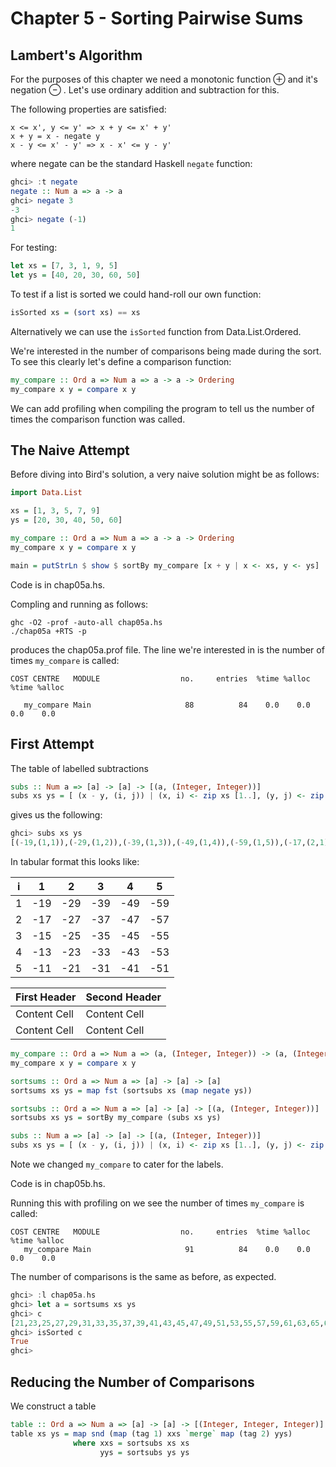 Chapter 5 - Sorting Pairwise Sums
===============================

Lambert's Algorithm
-------------------

For the purposes of this chapter we need a monotonic function ⊕ and it's 
negation ⊖ . Let's use ordinary addition and subtraction for this.

The following properties are satisfied:

    x <= x', y <= y' => x + y <= x' + y'
    x + y = x - negate y
    x - y <= x' - y' => x - x' <= y - y'

where negate can be the standard Haskell `negate` function:

```haskell
ghci> :t negate
negate :: Num a => a -> a
ghci> negate 3
-3
ghci> negate (-1)
1
```

For testing:

```haskell
let xs = [7, 3, 1, 9, 5]
let ys = [40, 20, 30, 60, 50]
```

To test if a list is sorted we could hand-roll our own function:

```haskell
isSorted xs = (sort xs) == xs
```

Alternatively we can use the `isSorted` function from Data.List.Ordered.

We're interested in the number of comparisons being made during the sort. To see
this clearly let's define a comparison function:

```haskell
my_compare :: Ord a => Num a => a -> a -> Ordering
my_compare x y = compare x y
```

We can add profiling when compiling the program to tell us the number of times
the comparison function was called.

The Naive Attempt
-----------------

Before diving into Bird's solution, a very naive solution might be as follows:


```haskell
import Data.List

xs = [1, 3, 5, 7, 9]
ys = [20, 30, 40, 50, 60]

my_compare :: Ord a => Num a => a -> a -> Ordering
my_compare x y = compare x y

main = putStrLn $ show $ sortBy my_compare [x + y | x <- xs, y <- ys]
```

Code is in chap05a.hs.

Compling and running as follows:

```
ghc -O2 -prof -auto-all chap05a.hs
./chap05a +RTS -p
```

produces the chap05a.prof file. The line we're interested in is the number of times
`my_compare` is called:

```
COST CENTRE   MODULE                  no.     entries  %time %alloc   %time %alloc

   my_compare Main                     88          84    0.0    0.0     0.0    0.0
```
 
First Attempt
-------------

The table of labelled subtractions

```haskell
subs :: Num a => [a] -> [a] -> [(a, (Integer, Integer))]
subs xs ys = [ (x - y, (i, j)) | (x, i) <- zip xs [1..], (y, j) <- zip ys [1..]]
```

gives us the following:

```haskell
ghci> subs xs ys
[(-19,(1,1)),(-29,(1,2)),(-39,(1,3)),(-49,(1,4)),(-59,(1,5)),(-17,(2,1)),(-27,(2,2)),(-37,(2,3)),(-47,(2,4)),(-57,(2,5)),(-15,(3,1)),(-25,(3,2)),(-35,(3,3)),(-45,(3,4)),(-55,(3,5)),(-13,(4,1)),(-23,(4,2)),(-33,(4,3)),(-43,(4,4)),(-53,(4,5)),(-11,(5,1)),(-21,(5,2)),(-31,(5,3)),(-41,(5,4)),(-51,(5,5))]
```

In tabular format this looks like:


i   | 1   | 2   | 3   | 4   | 5  
--- | --- | --- | --- | --- | ---
1   | -19 | -29 | -39 | -49 | -59
2   | -17 | -27 | -37 | -47 | -57
3   | -15 | -25 | -35 | -45 | -55
4   | -13 | -23 | -33 | -43 | -53
5   | -11 | -21 | -31 | -41 | -51



First Header  | Second Header
------------- | -------------
Content Cell  | Content Cell
Content Cell  | Content Cell


```haskell
my_compare :: Ord a => Num a => (a, (Integer, Integer)) -> (a, (Integer, Integer)) -> Ordering
my_compare x y = compare x y

sortsums :: Ord a => Num a => [a] -> [a] -> [a]
sortsums xs ys = map fst (sortsubs xs (map negate ys))

sortsubs :: Ord a => Num a => [a] -> [a] -> [(a, (Integer, Integer))]
sortsubs xs ys = sortBy my_compare (subs xs ys)

subs :: Num a => [a] -> [a] -> [(a, (Integer, Integer))]
subs xs ys = [ (x - y, (i, j)) | (x, i) <- zip xs [1..], (y, j) <- zip ys [1..]]
```

Note we changed `my_compare` to cater for the labels.

Code is in chap05b.hs.

Running this with profiling on we see the number of times `my_compare` is called:

```
COST CENTRE   MODULE                  no.     entries  %time %alloc   %time %alloc
   my_compare Main                     91          84    0.0    0.0     0.0    0.0
```

The number of comparisons is the same as before, as expected.

```haskell
ghci> :l chap05a.hs
ghci> let a = sortsums xs ys
ghci> c
[21,23,25,27,29,31,33,35,37,39,41,43,45,47,49,51,53,55,57,59,61,63,65,67,69]
ghci> isSorted c
True
ghci>
```

Reducing the Number of Comparisons
----------------------------------

We construct a table

```haskell
table :: Ord a => Num a => [a] -> [a] -> [(Integer, Integer, Integer)]
table xs ys = map snd (map (tag 1) xxs `merge` map (tag 2) yys) 
              where xxs = sortsubs xs xs
                    yys = sortsubs ys ys 
```

